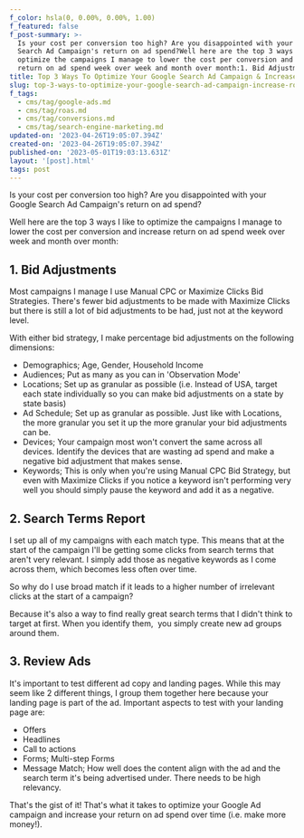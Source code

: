 ```yaml
---
f_color: hsla(0, 0.00%, 0.00%, 1.00)
f_featured: false
f_post-summary: >-
  Is your cost per conversion too high? Are you disappointed with your Google
  Search Ad Campaign's return on ad spend?Well here are the top 3 ways I like to
  optimize the campaigns I manage to lower the cost per conversion and increase
  return on ad spend week over week and month over month:1. Bid Adjustments
title: Top 3 Ways To Optimize Your Google Search Ad Campaign & Increase ROAS
slug: top-3-ways-to-optimize-your-google-search-ad-campaign-increase-roas
f_tags:
  - cms/tag/google-ads.md
  - cms/tag/roas.md
  - cms/tag/conversions.md
  - cms/tag/search-engine-marketing.md
updated-on: '2023-04-26T19:05:07.394Z'
created-on: '2023-04-26T19:05:07.394Z'
published-on: '2023-05-01T19:03:13.631Z'
layout: '[post].html'
tags: post
---
```


Is your cost per conversion too high? Are you disappointed with your Google Search Ad Campaign's return on ad spend?

Well here are the top 3 ways I like to optimize the campaigns I manage to lower the cost per conversion and increase return on ad spend week over week and month over month:

1\. Bid Adjustments
-------------------

Most campaigns I manage I use Manual CPC or Maximize Clicks Bid Strategies. There's fewer bid adjustments to be made with Maximize Clicks but there is still a lot of bid adjustments to be had, just not at the keyword level.

With either bid strategy, I make percentage bid adjustments on the following dimensions:

*   Demographics; Age, Gender, Household Income
*   Audiences; Put as many as you can in 'Observation Mode'
*   Locations; Set up as granular as possible (i.e. Instead of USA, target each state individually so you can make bid adjustments on a state by state basis)
*   Ad Schedule; Set up as granular as possible. Just like with Locations, the more granular you set it up the more granular your bid adjustments can be.
*   Devices; Your campaign most won't convert the same across all devices. Identify the devices that are wasting ad spend and make a negative bid adjustment that makes sense.
*   Keywords; This is only when you're using Manual CPC Bid Strategy, but even with Maximize Clicks if you notice a keyword isn't performing very well you should simply pause the keyword and add it as a negative.

2\. Search Terms Report
-----------------------

I set up all of my campaigns with each match type. This means that at the start of the campaign I'll be getting some clicks from search terms that aren't very relevant. I simply add those as negative keywords as I come across them, which becomes less often over time.

So why do I use broad match if it leads to a higher number of irrelevant clicks at the start of a campaign?

Because it's also a way to find really great search terms that I didn't think to target at first. When you identify them,  you simply create new ad groups around them.

3\. Review Ads
--------------

It's important to test different ad copy and landing pages. While this may seem like 2 different things, I group them together here because your landing page is part of the ad. Important aspects to test with your landing page are:

*   Offers
*   Headlines
*   Call to actions
*   Forms; Multi-step Forms
*   Message Match; How well does the content align with the ad and the search term it's being advertised under. There needs to be high relevancy.

That's the gist of it! That's what it takes to optimize your Google Ad campaign and increase your return on ad spend over time (i.e. make more money!).

‍
